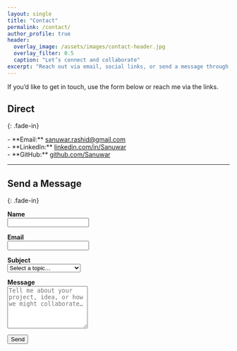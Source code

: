 ```yaml
---
layout: single
title: "Contact"
permalink: /contact/
author_profile: true
header:
  overlay_image: /assets/images/contact-header.jpg
  overlay_filter: 0.5
  caption: "Let’s connect and collaborate"
excerpt: "Reach out via email, social links, or send a message through the form below. I'm always open to new ideas and partnerships."
---
```


<div class="section-content fade-in">
  <p>If you’d like to get in touch, use the form below or reach me via the links.</p>
</div>

## Direct
{: .fade-in}

<div class="section-content fade-in">
- **Email:** <a href="mailto:sanuwar.rashid@gmail.com">sanuwar.rashid@gmail.com</a><br>
- **LinkedIn:** <a href="https://linkedin.com/in/Sanuwar" target="_blank">linkedin.com/in/Sanuwar</a><br>
- **GitHub:** <a href="https://github.com/Sanuwar" target="_blank">github.com/Sanuwar</a>
</div>

---

## Send a Message
{: .fade-in}

<div class="section-content fade-in">
<form action="https://formspree.io/f/mdkdvolz" method="POST">
  <p>
    <label for="name"><strong>Name</strong></label><br>
    <input id="name" type="text" name="name" required>
  </p>

  <p>
    <label for="email"><strong>Email</strong></label><br>
    <input id="email" type="email" name="email" required>
  </p>

  <p>
    <label for="subject"><strong>Subject</strong></label><br>
    <select id="subject" name="subject" required>
      <option value="">Select a topic…</option>
      <option value="collaboration">Project Collaboration</option>
      <option value="mentoring">Mentoring Opportunity</option>
      <option value="technical">Technical Discussion</option>
      <option value="research">Research Partnership</option>
      <option value="consulting">Consulting Inquiry</option>
      <option value="networking">Professional Networking</option>
      <option value="other">Other</option>
    </select>
  </p>

  <p>
    <label for="message"><strong>Message</strong></label><br>
    <textarea id="message" name="message" rows="6" placeholder="Tell me about your project, idea, or how we might collaborate…" required></textarea>
  </p>

  <input type="hidden" name="_subject" value="New contact from sanuwar.github.io">
  <input type="text" name="_gotcha" style="display:none">

  <p>
    <button type="submit" class="btn btn--primary">Send</button>
  </p>
</form>
</div>